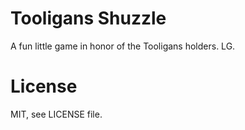 # Tooligans Shuzzle

A fun little game in honor of the Tooligans holders. LG.

# License

MIT, see LICENSE file.
